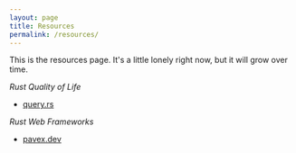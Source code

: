 ```yaml
---
layout: page
title: Resources
permalink: /resources/
---
```


This is the resources page. It's a little lonely right now, but it will grow over time.

*Rust Quality of Life*

- [query.rs](https://query.rs)

*Rust Web Frameworks*

- [pavex.dev](https://pavex.dev)
